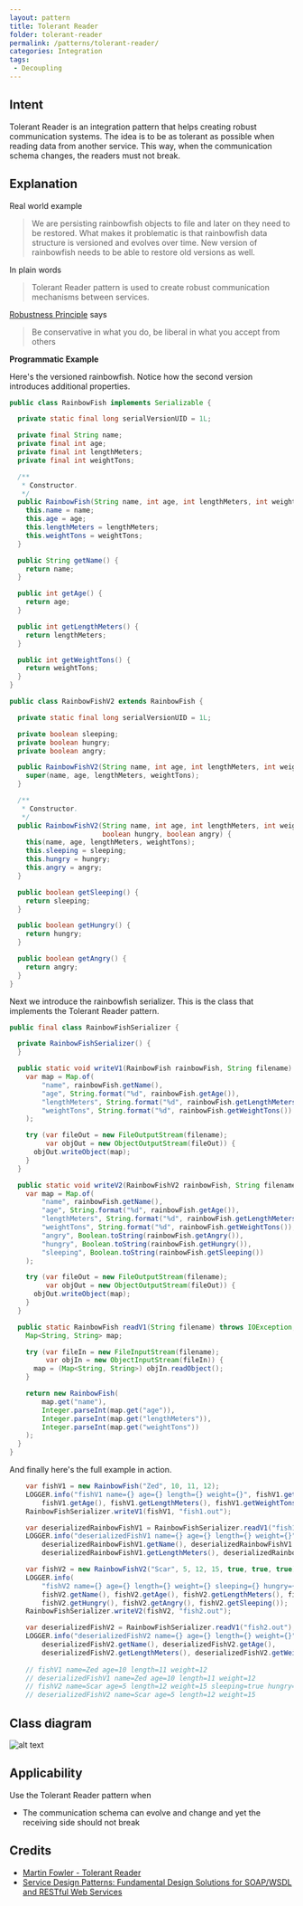 ```yaml
---
layout: pattern
title: Tolerant Reader
folder: tolerant-reader
permalink: /patterns/tolerant-reader/
categories: Integration
tags:
 - Decoupling
---
```


## Intent
Tolerant Reader is an integration pattern that helps creating robust communication systems. The idea is to be as 
tolerant as possible when reading data from another service. This way, when the communication schema changes, the 
readers must not break.

## Explanation
Real world example

> We are persisting rainbowfish objects to file and later on they need to be restored. What makes it problematic is that rainbowfish data structure is versioned and evolves over time. New version of rainbowfish needs to be able to restore old versions as well.     

In plain words

> Tolerant Reader pattern is used to create robust communication mechanisms between services. 

[Robustness Principle](https://java-design-patterns.com/principles/#robustness-principle) says

> Be conservative in what you do, be liberal in what you accept from others

**Programmatic Example**

Here's the versioned rainbowfish. Notice how the second version introduces additional properties.

```java
public class RainbowFish implements Serializable {

  private static final long serialVersionUID = 1L;

  private final String name;
  private final int age;
  private final int lengthMeters;
  private final int weightTons;

  /**
   * Constructor.
   */
  public RainbowFish(String name, int age, int lengthMeters, int weightTons) {
    this.name = name;
    this.age = age;
    this.lengthMeters = lengthMeters;
    this.weightTons = weightTons;
  }

  public String getName() {
    return name;
  }

  public int getAge() {
    return age;
  }

  public int getLengthMeters() {
    return lengthMeters;
  }

  public int getWeightTons() {
    return weightTons;
  }
}

public class RainbowFishV2 extends RainbowFish {

  private static final long serialVersionUID = 1L;

  private boolean sleeping;
  private boolean hungry;
  private boolean angry;

  public RainbowFishV2(String name, int age, int lengthMeters, int weightTons) {
    super(name, age, lengthMeters, weightTons);
  }

  /**
   * Constructor.
   */
  public RainbowFishV2(String name, int age, int lengthMeters, int weightTons, boolean sleeping,
                       boolean hungry, boolean angry) {
    this(name, age, lengthMeters, weightTons);
    this.sleeping = sleeping;
    this.hungry = hungry;
    this.angry = angry;
  }

  public boolean getSleeping() {
    return sleeping;
  }

  public boolean getHungry() {
    return hungry;
  }

  public boolean getAngry() {
    return angry;
  }
}
```

Next we introduce the rainbowfish serializer. This is the class that implements the Tolerant Reader pattern.

```java
public final class RainbowFishSerializer {

  private RainbowFishSerializer() {
  }

  public static void writeV1(RainbowFish rainbowFish, String filename) throws IOException {
    var map = Map.of(
        "name", rainbowFish.getName(),
        "age", String.format("%d", rainbowFish.getAge()),
        "lengthMeters", String.format("%d", rainbowFish.getLengthMeters()),
        "weightTons", String.format("%d", rainbowFish.getWeightTons())
    );

    try (var fileOut = new FileOutputStream(filename);
         var objOut = new ObjectOutputStream(fileOut)) {
      objOut.writeObject(map);
    }
  }

  public static void writeV2(RainbowFishV2 rainbowFish, String filename) throws IOException {
    var map = Map.of(
        "name", rainbowFish.getName(),
        "age", String.format("%d", rainbowFish.getAge()),
        "lengthMeters", String.format("%d", rainbowFish.getLengthMeters()),
        "weightTons", String.format("%d", rainbowFish.getWeightTons()),
        "angry", Boolean.toString(rainbowFish.getAngry()),
        "hungry", Boolean.toString(rainbowFish.getHungry()),
        "sleeping", Boolean.toString(rainbowFish.getSleeping())
    );

    try (var fileOut = new FileOutputStream(filename);
         var objOut = new ObjectOutputStream(fileOut)) {
      objOut.writeObject(map);
    }
  }

  public static RainbowFish readV1(String filename) throws IOException, ClassNotFoundException {
    Map<String, String> map;

    try (var fileIn = new FileInputStream(filename);
         var objIn = new ObjectInputStream(fileIn)) {
      map = (Map<String, String>) objIn.readObject();
    }

    return new RainbowFish(
        map.get("name"),
        Integer.parseInt(map.get("age")),
        Integer.parseInt(map.get("lengthMeters")),
        Integer.parseInt(map.get("weightTons"))
    );
  }
}
```

And finally here's the full example in action.

```java
    var fishV1 = new RainbowFish("Zed", 10, 11, 12);
    LOGGER.info("fishV1 name={} age={} length={} weight={}", fishV1.getName(),
        fishV1.getAge(), fishV1.getLengthMeters(), fishV1.getWeightTons());
    RainbowFishSerializer.writeV1(fishV1, "fish1.out");

    var deserializedRainbowFishV1 = RainbowFishSerializer.readV1("fish1.out");
    LOGGER.info("deserializedFishV1 name={} age={} length={} weight={}",
        deserializedRainbowFishV1.getName(), deserializedRainbowFishV1.getAge(),
        deserializedRainbowFishV1.getLengthMeters(), deserializedRainbowFishV1.getWeightTons());

    var fishV2 = new RainbowFishV2("Scar", 5, 12, 15, true, true, true);
    LOGGER.info(
        "fishV2 name={} age={} length={} weight={} sleeping={} hungry={} angry={}",
        fishV2.getName(), fishV2.getAge(), fishV2.getLengthMeters(), fishV2.getWeightTons(),
        fishV2.getHungry(), fishV2.getAngry(), fishV2.getSleeping());
    RainbowFishSerializer.writeV2(fishV2, "fish2.out");

    var deserializedFishV2 = RainbowFishSerializer.readV1("fish2.out");
    LOGGER.info("deserializedFishV2 name={} age={} length={} weight={}",
        deserializedFishV2.getName(), deserializedFishV2.getAge(),
        deserializedFishV2.getLengthMeters(), deserializedFishV2.getWeightTons());
    
    // fishV1 name=Zed age=10 length=11 weight=12
    // deserializedFishV1 name=Zed age=10 length=11 weight=12
    // fishV2 name=Scar age=5 length=12 weight=15 sleeping=true hungry=true angry=true
    // deserializedFishV2 name=Scar age=5 length=12 weight=15
```


## Class diagram
![alt text](./etc/tolerant-reader.png "Tolerant Reader")

## Applicability
Use the Tolerant Reader pattern when

* The communication schema can evolve and change and yet the receiving side should not break

## Credits

* [Martin Fowler - Tolerant Reader](http://martinfowler.com/bliki/TolerantReader.html)
* [Service Design Patterns: Fundamental Design Solutions for SOAP/WSDL and RESTful Web Services](https://www.amazon.com/gp/product/032154420X/ref=as_li_tl?ie=UTF8&tag=javadesignpat-20&camp=1789&creative=9325&linkCode=as2&creativeASIN=032154420X&linkId=94f9516e747ac2b449a959d5b096c73c)
